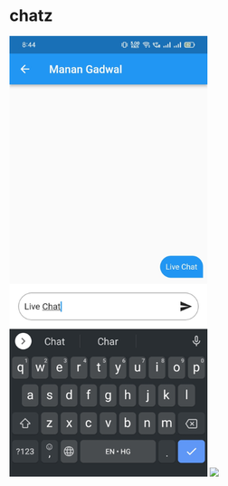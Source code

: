# chatz
 
<img width="350px" src="https://github.com/manangadwal/chatz/blob/main/ss/1.jpg?raw=true"> <img width="350px" src="https://github.com/manangadwal/news_flutter/blob/main/ss/2.jpg?raw=true">
